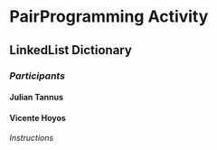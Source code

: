 # PairProgramming Activity

## LinkedList Dictionary

### _Participants_

#### Julian Tannus
#### Vicente Hoyos

*Instructions* 
